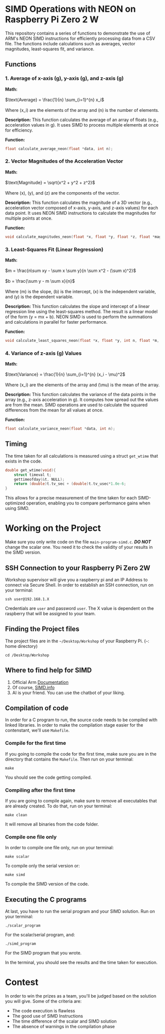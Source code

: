 # SIMD Operations with NEON on Raspberry Pi Zero 2 W

This repository contains a series of functions to demonstrate the use of ARM's NEON SIMD instructions for efficiently processing data from a CSV file. The functions include calculations such as averages, vector magnitudes, least-squares fit, and variance.

## Functions

### 1. **Average of x-axis (g), y-axis (g), and z-axis (g)**
   
**Math:**
<br>
<br>
$\text{Average} = \frac{1}{n} \sum_{i=1}^{n} x_i$
<br>
<br>
Where \(x_i\) are the elements of the array and \(n\) is the number of elements.

**Description:**
This function calculates the average of an array of floats (e.g., acceleration values in g). It uses SIMD to process multiple elements at once for efficiency.

**Function:**
```c
float calculate_average_neon(float *data, int n);
```

### 2. **Vector Magnitudes of the Acceleration Vector**

**Math:**
<br>
<br>
$\text{Magnitude} = \sqrt{x^2 + y^2 + z^2}$
<br>
<br>
Where \(x\), \(y\), and \(z\) are the components of the vector.

**Description:** 
This function calculates the magnitude of a 3D vector (e.g., acceleration vector composed of x-axis, y-axis, and z-axis values) for each data point. It uses NEON SIMD instructions to calculate the magnitudes for multiple points at once.

**Function:**
```c
void calculate_magnitudes_neon(float *x, float *y, float *z, float *magnitudes, int n);
```

### 3. **Least-Squares Fit (Linear Regression)**

**Math:**
<br>
<br>
$m = \frac{n\sum xy - \sum x \sum y}{n \sum x^2 - (\sum x)^2}$
<br>
<br>
$b = \frac{\sum y - m \sum x}{n}$
<br>
<br>
Where \(m\) is the slope, \(b\) is the intercept, \(x\) is the independent variable, and \(y\) is the dependent variable.

**Description:** 
This function calculates the slope and intercept of a linear regression line using the least-squares method. The result is a linear model of the form \(y = mx + b\). NEON SIMD is used to perform the summations and calculations in parallel for faster performance.

**Function:**
```c
void calculate_least_squares_neon(float *x, float *y, int n, float *m, float *b);
```

### 4. **Variance of z-axis (g) Values**

**Math:**
<br>
<br>
$\text{Variance} = \frac{1}{n} \sum_{i=1}^{n} (x_i - \mu)^2$
<br>
<br>
Where \(x_i\) are the elements of the array and \(\mu\) is the mean of the array.

**Description:** 
This function calculates the variance of the data points in the array (e.g., z-axis acceleration in g). It computes how spread out the values are from the mean. SIMD operations are used to calculate the squared differences from the mean for all values at once.

**Function:**
```c
float calculate_variance_neon(float *data, int n);
```

## Timing

The time taken for all calculations is measured using a struct `get_wtime` that exists in the code.

```c
double get_wtime(void){
    struct timeval t;
    gettimeofday(&t, NULL);
    return (double)t.tv_sec + (double)t.tv_usec*1.0e-6;
}
```

This allows for a precise measurement of the time taken for each SIMD-optimized operation, enabling you to compare performance gains when using SIMD.

# Working on the Project

Make sure you only write code on the file `main-program-simd.c`. ***DO NOT*** change the scalar one. You need it to check the validity of your results in the SIMD version.

## SSH Connection to your Raspberry Pi Zero 2W

Workshop supervisor will give you a raspberry pi and an IP Address to connect via Secure Shell. In order to establish an SSH connection, run on your terminal:

```shell
ssh user@192.168.1.X
```
Credentials are `user` and password `user`. The X value is dependent on the raspberry that will be assigned to your team.

## Finding the Project files

The project files are in the `~/Desktop/Workshop` of your Raspberry Pi.
(`~`: home directory)

```shell
cd /Desktop/Workshop
```


## Where to find help for SIMD

1. Official Arm [Documentation](https://developer.arm.com/architectures/instruction-sets/intrinsics/) 
2. Of course, [SIMD.info](https://simd.info)
3. AI is your friend. You can use the chatbot of your liking.

## Compilation of code

In order for a C program to run, the source code needs to be compiled with linked libraries. In order to make the compilation stage easier for the contenstant, we'll use `Makefile`.

### Compile for the first time

If you going to compile the code for the first time, make sure you are in the directory that contains the `Makefile`. Then run on your terminal:
```shell
make
```
You should see the code getting compiled.

### Compiling after the first time

If you are going to compile again, make sure to remove all executables that are already created.
To do that, run on your terminal:
```shell
make clean
```

It will remove all binaries from the code folder.

### Compile one file only

In order to compile one file only, run on your terminal:
```shell
make scalar
```
To compile only the serial version or:
```shell
make simd
```
To compile the SIMD version of the code.

## Executing the C programs

At last, you have to run the serial program and your SIMD solution. Run on your terminal:

```shell
./scalar_program
```
For the scalar/serial program, and:

```shell
./simd_program
```
For the SIMD program that you wrote.

In the terminal, you should see the results and the time taken for execution.

# Contest

In order to win the prizes as a team, you'll be judged based on the solution you will give. Some of the criteria are:

- The code execution is flawless
- The good use of SIMD Instructions
- The time difference of the scalar and SIMD solution
- The absence of warnings in the compilation phase

